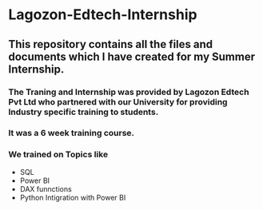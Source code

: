 # Lagozon-Edtech-Internship
## This repository contains all the files and documents which I have created for my Summer Internship.
### The Traning and Internship was provided by Lagozon Edtech Pvt Ltd who partnered with our University for  providing Industry specific training to students.
### It was a 6 week training course.
### We trained on Topics like
<ul>
    <li>SQL
    <li>Power BI
    <li>DAX funnctions
    <Li>Python Intigration with Power BI
</ul>